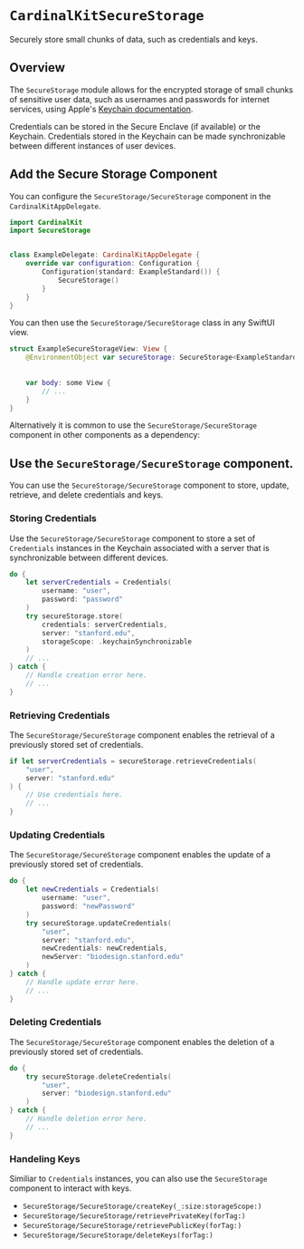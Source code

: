 # ``CardinalKitSecureStorage``

<!--
                  
This source file is part of the CardinalKit open-source project

SPDX-FileCopyrightText: 2022 Stanford University and the project authors (see CONTRIBUTORS.md)

SPDX-License-Identifier: MIT
             
-->

Securely store small chunks of data, such as credentials and keys.

## Overview

The ``SecureStorage`` module allows for the encrypted storage of small chunks of sensitive user data, such as usernames and passwords for internet services, using Apple's [Keychain documentation](https://developer.apple.com/documentation/security/keychain_services/keychain_items/using_the_keychain_to_manage_user_secrets). 

Credentials can be stored in the Secure Enclave (if available) or the Keychain. Credentials stored in the Keychain can be made synchronizable between different instances of user devices.


## Add the Secure Storage Component

You can configure the ``SecureStorage/SecureStorage`` component in the `CardinalKitAppDelegate`.
```swift
import CardinalKit
import SecureStorage


class ExampleDelegate: CardinalKitAppDelegate {
    override var configuration: Configuration {
        Configuration(standard: ExampleStandard()) {
            SecureStorage()
        }
    }
}
```

You can then use the ``SecureStorage/SecureStorage`` class in any SwiftUI view.

```swift
struct ExampleSecureStorageView: View {
    @EnvironmentObject var secureStorage: SecureStorage<ExampleStandard>
    
    
    var body: some View {
        // ...
    }
}
```

Alternatively it is common to use the ``SecureStorage/SecureStorage`` component in other components as a dependency:

## Use the ``SecureStorage/SecureStorage`` component.

You can use the ``SecureStorage/SecureStorage`` component to store, update, retrieve, and delete credentials and keys. 


### Storing Credentials

Use the ``SecureStorage/SecureStorage`` component to store a set of ``Credentials`` instances in the Keychain associated with a server that is synchronizable between different devices.

```swift
do {
    let serverCredentials = Credentials(
        username: "user", 
        password: "password"
    )
    try secureStorage.store(
        credentials: serverCredentials, 
        server: "stanford.edu",
        storageScope: .keychainSynchronizable
    )
    // ...
} catch {
    // Handle creation error here.
    // ...
}
```

### Retrieving Credentials

The ``SecureStorage/SecureStorage`` component enables the retrieval of a previously stored set of credentials.

```swift
if let serverCredentials = secureStorage.retrieveCredentials(
    "user", 
    server: "stanford.edu"
) {
    // Use credentials here.
    // ...
}
```

### Updating Credentials

The ``SecureStorage/SecureStorage`` component enables the update of a previously stored set of credentials.

```swift
do {
    let newCredentials = Credentials(
        username: "user",
        password: "newPassword"
    )
    try secureStorage.updateCredentials(
        "user",
        server: "stanford.edu",
        newCredentials: newCredentials,
        newServer: "biodesign.stanford.edu"
    )
} catch {
    // Handle update error here.
    // ...
}
```

### Deleting Credentials

The ``SecureStorage/SecureStorage`` component enables the deletion of a previously stored set of credentials.

```swift
do {
    try secureStorage.deleteCredentials(
        "user", 
        server: "biodesign.stanford.edu"
    )
} catch {
    // Handle deletion error here.
    // ...
}
```

### Handeling Keys

Similiar to ``Credentials`` instances, you can also use the ``SecureStorage`` component to interact with keys.

- ``SecureStorage/SecureStorage/createKey(_:size:storageScope:)``
- ``SecureStorage/SecureStorage/retrievePrivateKey(forTag:)``
- ``SecureStorage/SecureStorage/retrievePublicKey(forTag:)``
- ``SecureStorage/SecureStorage/deleteKeys(forTag:)``
